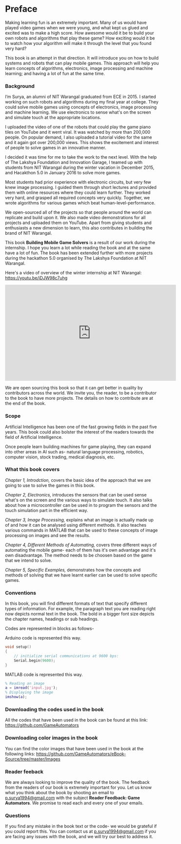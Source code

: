 # Preface

Making learning fun is an extremely important. Many of us would have played video games when we were young, and what kept us glued and excited was to make a high score. How awesome would it be to build your own robots and algorithms that play these game? How exciting would it be to watch how your algorithm will make it through the level that you found very hard?

This book is an attempt in that direction. It will introduce you on how to build systems and robots that can play mobile games. This approach will help you learn concepts of algorithms, electronics, image processing and machine learning; and having a lot of fun at the same time. 

### Background 

I’m Surya, an alumni of NIT Warangal graduated from ECE in 2015. I started working on such robots and algorithms during my final year at college. They could solve mobile games using concepts of electronics, image processing and machine learning. We use electronics to sense what's on the screen and simulate touch at the appropriate locations. 

I uploaded the video of one of the robots that could play the game piano tiles on YouTube and it went viral. It was watched by more than 200,000 people. On popular demand, I also uploaded a tutorial video for the same and it again got over 200,000 views. This shows the excitement and interest of people to solve games in an innovative manner.

I decided it was time for me to take the work to the next level. With the help of The Lakshya Foundation and Innovation Garage, I teamed up with students from NIT Warangal during the winter vacation in December 2015, and Hacakthon 5.0 in January 2016 to solve more games.

Most students had prior experience with electronic circuits, but very few knew image processing. I guided them through short lectures and provided them with online resources where they could learn further. They worked very hard, and grasped all required concepts very quickly. Together, we wrote algorithms for various games which beat human-level-performance. 

We open-sourced all of the projects so that people around the world can replicate and build upon it. We also made video demonstrations for all projects and uploaded them on YouTube. Apart from giving students and enthusiasts a new dimension to learn, this also contributes in building the brand of NIT Warangal.

This book **Building Mobile Game Solvers** is a result of our work during the internship. I hope you learn a lot while reading the book and at the same have a lot of fun. The book has been extended further with more projects during the hackathon 5.0 organised by The Lakshya Foundation at NIT Warangal.

Here's a video of overview of the winter internship at NIT Warangal: https://youtu.be/iDJW98c7uhg

<div class="row" style="text-align:center;">
	<iframe width="560" height="315" src="https://www.youtube.com/embed/iDJW98c7uhg" frameborder="0" allowfullscreen></iframe>
</div>

We are open sourcing this book so that it can get better in quality by contributors across the world. We invite you, the reader, to be a contributor to the book to have more projects. The details on how to contribute are at the end of the book.

### Scope

Artificial Intelligence has been one of the fast growing fields in the past five years. This book could also bolster the interest of the readers towards the field of Artificial Intelligence. 

Once people learn building machines for game playing, they can expand into other areas in AI such as- natural language processing, robotics, computer vision, stock trading, medical diagnosis, etc.

### What this book covers

*Chapter 1, Introdction,* covers the basic idea of the approach that we are going to use to solve the games in this book.

*Chapter 2, Electronics,* introduces the sensors that can be used sense what's on the screen and the various ways to simulate touch. It also talks about how a microcontroller can be used in to program the sensors and the touch simulation part in the efficient way.

*Chapter 3, Image Processing,* explains what an image is actually made up of and how it can be analysed using different methods. It also teaches various commands in MATLAB that can be used to these concepts of image processing on images and see the results.

*Chapter 4, Different Methods of Automating,* covers three different ways of automating the mobile game- each of them has it's own advantage and it's own disadvantage. The method needs to be choosen based on the game that we intend to solve.

*Chapter 5, Specific Examples,* demonstrates how the concepts and methods of solving that we have learnt earlier can be used to solve specific games.

### Conventions

In this book, you will find different formats of text that specify different types of information. For example, the paragraph text you are reading right now depicts normal text in the book. The bold in a bigger font size depicts the chapter names, headings or sub headings.

Codes are represented in blocks as follows-

Arduino code is represented this way.
```C
void setup()
{
    // initialize serial communications at 9600 bps:
    Serial.begin(9600);
}
```

MATLAB code is represented this way.
```MATLAB
% Reading an image
a = imread('input.jpg');
% Displaying the image
imshow(a);
```

### Downloading the codes used in the book

All the codes that have been used in the book can be found at this link: https://github.com/GameAutomators

### Downloading color images in the book

You can find the color images that have been used in the book at the following links: https://github.com/GameAutomators/eBook-Source/tree/master/Images

### Reader feeback

We are always looking to improve the quality of the book. The feedback from the readers of our book is extremely important for you. Let us know what you think about the book by shooting an email to p.surya1994@gmail.com with the subject **Reader Feedback: Game Automators**. We promise to read each and every one of your emails.

### Questions

If you find any mistake in the book text or the code- we would be grateful if you could report this. You can contact us at p.surya1994@gmail.com if you are facing any issues with the book, and we will try our best to address it. 